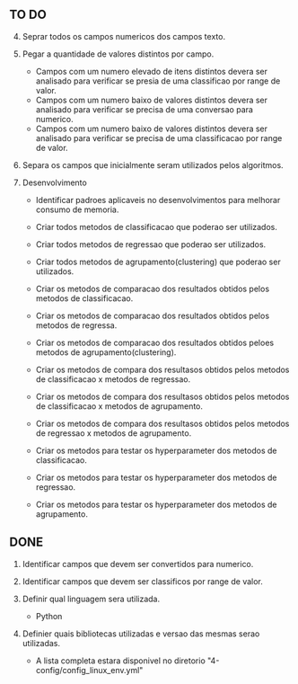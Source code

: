 
## TO DO

4. Seprar todos os campos numericos dos campos texto.

5. Pegar a quantidade de valores distintos por campo.
    - Campos com um numero elevado de itens distintos devera ser analisado para verificar se presia de uma classificao por range de valor.
    - Campos com um numero baixo de valores distintos devera ser analisado para verificar se precisa de uma conversao para numerico.
    - Campos com um numero baixo de valores distintos devera ser analisado para verificar se precisa de uma classificacao por range de valor.
  
6. Separa os campos que inicialmente seram utilizados pelos algoritmos.

7. Desenvolvimento
    
    - Identificar padroes aplicaveis no desenvolvimentos para melhorar consumo de memoria.
    
    - Criar todos metodos de classificacao que poderao ser utilizados.
    - Criar todos metodos de regressao que poderao ser utilizados.
    - Criar todos metodos de agrupamento(clustering) que poderao ser utilizados.
    
    - Criar os metodos de comparacao dos resultados obtidos pelos metodos de classificacao.
    - Criar os metodos de comparacao dos resultados obtidos pelos metodos de regressa.
    - Criar os metodos de comparacao dos resultados obtidos peloes metodos de agrupamento(clustering).
    
    - Criar os metodos de compara dos resultasos obtidos pelos metodos de classificacao x metodos de regressao.
    - Criar os metodos de compara dos resultasos obtidos pelos metodos de classificacao x metodos de agrupamento.
    - Criar os metodos de compara dos resultasos obtidos pelos metodos de regressao x metodos de agrupamento.
    
    - Criar os metodos para testar os hyperparameter dos metodos de classificacao.
    - Criar os metodos para testar os hyperparameter dos metodos de regressao.
    - Criar os metodos para testar os hyperparameter dos metodos de agrupamento.
    

## DONE 

1. Identificar campos que devem ser convertidos para numerico.

2. Identificar campos que devem ser classificos por range de valor.

3. Definir qual linguagem sera utilizada. 
    - Python
    
4. Definier quais bibliotecas utilizadas e versao das mesmas serao utilizadas.
    - A lista completa estara disponivel no diretorio "4-config/config_linux_env.yml"
    
    
